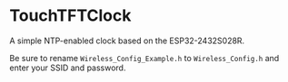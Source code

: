 # TouchTFTClock

A simple NTP-enabled clock based on the ESP32-2432S028R.

Be sure to rename `Wireless_Config_Example.h` to `Wireless_Config.h` and enter your SSID and password.
